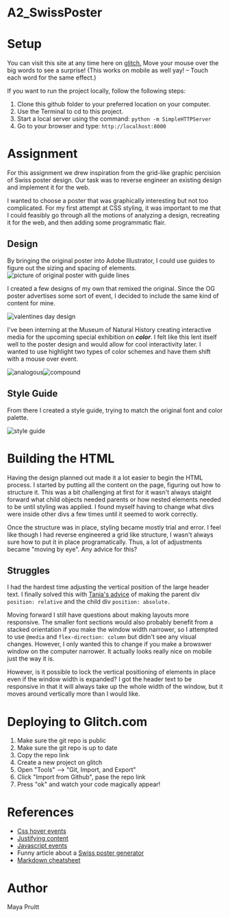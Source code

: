 # A2_SwissPoster

# Setup

You can visit this site at any time here on [glitch.](https://pruitt-a2-swissposter.glitch.me)
Move your mouse over the big words to see a surprise!
(This works on mobile as well yay! – Touch each word for the same effect.)

If you want to run the project locally, follow the following steps:

1. Clone this github folder to your preferred location on your computer. 
2. Use the Terminal to cd to this project. 
3. Start a local server using the command: ```python -m SimpleHTTPServer```
4. Go to your browser and type: ```http://localhost:8000```

# Assignment

For this assignment we drew inspiration from the grid-like graphic percision of Swiss poster design. Our task was to reverse engineer an existing design and implement it for the web.

I wanted to choose a poster that was graphically interesting but not too complicated. For my first attempt at CSS styling, it was important to me that I could feasibly go through all the motions of analyzing a design, recreating it for the web, and then adding some programmatic flair.

## Design

By bringing the original poster into Adobe Illustrator, I could use guides to figure out the sizing and spacing of elements. 
![picture of original poster with guide lines](https://github.com/mayapruitt/A2_SwissPoster/blob/master/documentation/original_reverseEngineering.png)

I created a few designs of my own that remixed the original. Since the OG poster advertises some sort of event, I decided to include the same kind of content for mine.

![valentines day design](https://github.com/mayapruitt/A2_SwissPoster/blob/master/documentation/valentines_idea.png)

I've been interning at the Museum of Natural History creating interactive media for the upcoming special exhibition on ***color***. I felt like this lent itself well to the poster design and would allow for cool interactivity later. I wanted to use highlight two types of color schemes and have them shift with a mouse over event. 

![analogous](https://github.com/mayapruitt/A2_SwissPoster/blob/master/documentation/swiss_poster-03.png)![compound](https://github.com/mayapruitt/A2_SwissPoster/blob/master/documentation/swiss_poster-02.png) 

## Style Guide
From there I created a style guide, trying to match the original font and color palette. 


![style guide](https://github.com/mayapruitt/A2_SwissPoster/blob/master/documentation/style_guide.png)

# Building the HTML

Having the design planned out made it a lot easier to begin the HTML process. I started by putting all the content on the page, figuring out how to structure it. This was a bit challenging at first for it wasn't always staight forward what child objects needed parents or how nested elements needed to be until styling was applied. I found myself having to change what divs were inside other divs a few times until it seemed to work correctly. 

Once the structure was in place, styling became mostly trial and error. I feel like though I had reverse engineered a grid like structure, I wasn't always sure how to put it in place programatically. Thus, a lot of adjustments became "moving by eye". Any advice for this?

## Struggles 

I had the hardest time adjusting the vertical position of the large header text. I finally solved this with [Tania's advice](https://www.taniarascia.com/overview-of-css-concepts/) of making the parent div ```position: relative``` and the child div ```position: absolute.```

Moving forward I still have questions about making layouts more responsive. The smaller font sections would also probably benefit from a stacked orientation if you make the window width narrower, so I attempted to use ```@media``` and ```flex-direction: column``` but didn't see any visual changes. However, I only wanted this to change if you make a browswer window on the computer narrower. It actually looks really nice on mobile just the way it is. 

However, is it possible to lock the vertical positioning of elements in place even if the window width is expanded? I got the header text to be responsive in that it will always take up the whole width of the window, but it moves around vertically more than I would like. 

# Deploying to Glitch.com
1. Make sure the git repo is public
2. Make sure the git repo is up to date
3. Copy the repo link
4. Create a new project on glitch
5. Open "Tools" --> "Git, Import, and Export"
6. Click "Import from Github", pase the repo link
7. Press "ok" and watch your code magically appear!

# References
- [Css hover events](https://www.opinions.co.il/ogdan/css-hover-element-affect-another/)
- [Justifying content](https://css-tricks.com/almanac/properties/j/justify-content/)
- [Javascript events](https://github.com/itp-dwd/2020-spring/blob/master/guides/javascript-frontend-guide.md#javascript-events)
- Funny article about a [Swiss poster generator](https://mocoloco.com/swiss-poster-generator-by-ben-and-clark-duvall/)
- [Markdown cheatsheet](https://github.com/adam-p/markdown-here/wiki/Markdown-Cheatsheet)

# Author 
Maya Pruitt